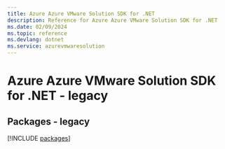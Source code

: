 ```yaml
---
title: Azure Azure VMware Solution SDK for .NET
description: Reference for Azure Azure VMware Solution SDK for .NET
ms.date: 02/09/2024
ms.topic: reference
ms.devlang: dotnet
ms.service: azurevmwaresolution
---
```

# Azure Azure VMware Solution SDK for .NET - legacy
## Packages - legacy
[!INCLUDE [packages](azure-vmware-solution-index.md)]